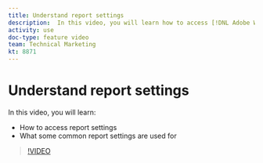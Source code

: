 ```yaml
---
title: Understand report settings
description:  In this video, you will learn how to access [!DNL Adobe Workfront] report settings and what some common report settings are used for.
activity: use
doc-type: feature video
team: Technical Marketing
kt: 8871
---
```

# Understand report settings

In this video, you will learn:

* How to access report settings
* What some common report settings are used for

>[!VIDEO](https://video.tv.adobe.com/v/335159/?quality=12)
